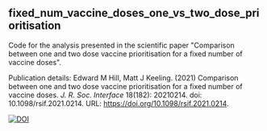 ## fixed_num_vaccine_doses_one_vs_two_dose_prioritisation

Code for the analysis presented in the scientific paper "Comparison between one and two dose vaccine prioritisation for a fixed number of vaccine doses".

Publication details: Edward M Hill, Matt J Keeling. (2021) Comparison between one and two dose vaccine prioritisation for a fixed number of vaccine doses. *J. R. Soc. Interface* 18(182): 20210214. doi: 10.1098/rsif.2021.0214. URL: https://doi.org/10.1098/rsif.2021.0214.

[![DOI](https://zenodo.org/badge/344444140.svg)](https://zenodo.org/badge/latestdoi/344444140)
